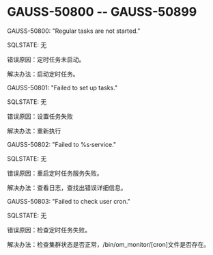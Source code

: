 # GAUSS-50800 -- GAUSS-50899

GAUSS-50800: "Regular tasks are not started."

SQLSTATE: 无

错误原因：定时任务未启动。

解决办法：启动定时任务。

GAUSS-50801: "Failed to set up tasks."

SQLSTATE: 无

错误原因：设置任务失败

解决办法：重新执行

GAUSS-50802: "Failed to %s·service."

SQLSTATE: 无

错误原因：重启定时任务服务失败。

解决办法：查看日志，查找出错误详细信息。

GAUSS-50803: "Failed to check user cron."

SQLSTATE: 无

错误原因：检查定时任务失败。

解决办法：检查集群状态是否正常，/bin/om\_monitor/\[cron\]文件是否存在。


